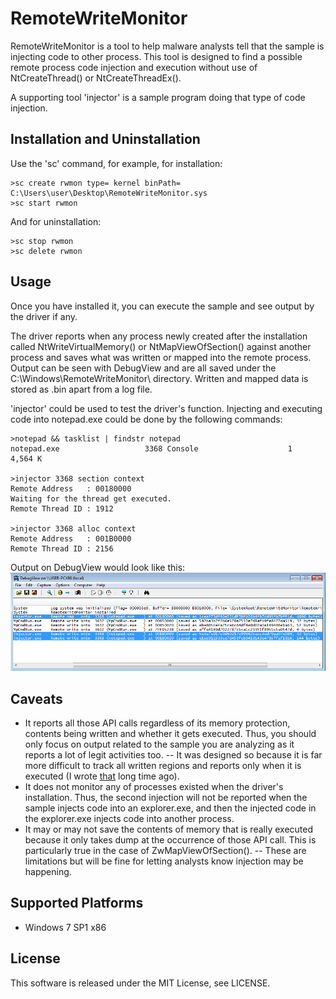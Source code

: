 RemoteWriteMonitor
========

RemoteWriteMonitor is a tool to help malware analysts tell that the sample is
injecting code to other process. This tool is designed to find a possible
remote process code injection and execution without use of NtCreateThread() or
NtCreateThreadEx().

A supporting tool 'injector' is a sample program doing that type of code
injection.

Installation and Uninstallation
-----------------

Use the 'sc' command, for example, for installation:

    >sc create rwmon type= kernel binPath= C:\Users\user\Desktop\RemoteWriteMonitor.sys
    >sc start rwmon

And for uninstallation:

    >sc stop rwmon
    >sc delete rwmon

Usage
-------

Once you have installed it, you can execute the sample and see output by the
driver if any.

The driver reports when any process newly created after the installation called
NtWriteVirtualMemory() or NtMapViewOfSection() against another process and saves
what was written or mapped into the remote process. Output can be seen with DebugView and are all saved under the
C:\Windows\RemoteWriteMonitor\ directory. Written and mapped data is stored as
<SHA1>.bin apart from a log file.

'injector' could be used to test the driver's function. Injecting and executing code into
notepad.exe could be done by the following commands:

    >notepad && tasklist | findstr notepad
    notepad.exe                   3368 Console                    1      4,564 K

    >injector 3368 section context
    Remote Address   : 00180000
    Waiting for the thread get executed.
    Remote Thread ID : 1912

    >injector 3368 alloc context
    Remote Address   : 001B0000
    Remote Thread ID : 2156

Output on DebugView would look like this:
![DebugView](/img/injector.png)

Caveats
-------
- It reports all those API calls regardless of its memory protection, contents
being written and whether it gets executed. Thus, you should only focus on
output related to the sample you are analyzing as it reports a lot of legit
activities too.
-- It was designed so because it is far more difficult to track all written
regions and reports only when it is executed (I wrote [that](https://sites.google.com/site/tandasat/home/egg) long time ago).
- It does not monitor any of processes existed when the driver's installation.
Thus, the second injection will not be reported when the sample injects code
into an explorer.exe, and then the injected code in the explorer.exe injects
code into another process.
- It may or may not save the contents of memory that is really executed because
it only takes dump at the occurrence of those API call. This is particularly true
in the case of ZwMapViewOfSection().
-- These are limitations but will be fine for letting analysts know injection
may be happening.


Supported Platforms
-----------------
- Windows 7 SP1 x86


License
-----------------
This software is released under the MIT License, see LICENSE.


